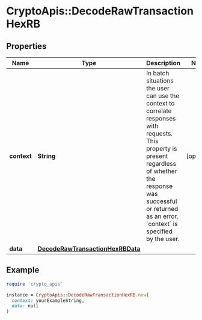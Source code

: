 # CryptoApis::DecodeRawTransactionHexRB

## Properties

| Name | Type | Description | Notes |
| ---- | ---- | ----------- | ----- |
| **context** | **String** | In batch situations the user can use the context to correlate responses with requests. This property is present regardless of whether the response was successful or returned as an error. &#x60;context&#x60; is specified by the user. | [optional] |
| **data** | [**DecodeRawTransactionHexRBData**](DecodeRawTransactionHexRBData.md) |  |  |

## Example

```ruby
require 'crypto_apis'

instance = CryptoApis::DecodeRawTransactionHexRB.new(
  context: yourExampleString,
  data: null
)
```

